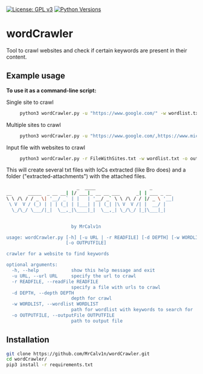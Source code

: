 [![License: GPL v3](https://img.shields.io/badge/License-GPLv3-blue.svg)](https://www.gnu.org/licenses/gpl-3.0)
[![Python Versions](https://img.shields.io/pypi/pyversions/yt2mp3.svg)](https://pypi.python.org/pypi/yt2mp3/)


wordCrawler
=============

Tool to crawl websites and check if certain keywords are present in their content.

Example usage
-----

**To use it as a command-line script:**

Single site to crawl
```bash
     python3 wordCrawler.py -u "https://www.google.com/" -w wordlist.txt -o outputfile.txt
```     
Multiple sites to crawl
```bash
     python3 wordCrawler.py -u "https://www.google.com/,https://www.microsoft.com/" -w wordlist.txt -o outputfile.txt
```
Input file with websites to crawl
```bash
     python3 wordCrawler.py -r FileWithSites.txt -w wordlist.txt -o outputfile.txt
```

This will create several txt files with IoCs extracted (like Bro does) and a folder ("extracted-attachments") with the attached files.

```bash 
                          _  ____                    _           
__      _____  _ __ __| |/ ___|_ __ __ ___      _| | ___ _ __ 
\ \ /\ / / _ \| '__/ _` | |   | '__/ _` \ \ /\ / / |/ _ \ '__|
 \ V  V / (_) | | | (_| | |___| | | (_| |\ V  V /| |  __/ |   
  \_/\_/ \___/|_|  \__,_|\____|_|  \__,_| \_/\_/ |_|\___|_|   
                                                              

						by MrCalv1n

usage: wordCrawler.py [-h] [-u URL | -r READFILE] [-d DEPTH] [-w WORDLIST]
                      [-o OUTPUTFILE]

crawler for a website to find keywords

optional arguments:
  -h, --help            show this help message and exit
  -u URL, --url URL     specify the url to crawl
  -r READFILE, --readFile READFILE
                        specify a file with urls to crawl
  -d DEPTH, --depth DEPTH
                        depth for crawl
  -w WORDLIST, --wordlist WORDLIST
                        path for wordlist with keywords to search for
  -o OUTPUTFILE, --outputFile OUTPUTFILE
                        path to output file

```

Installation
------------
```bash
git clone https://github.com/MrCalv1n/wordCrawler.git
cd wordCrawler/
pip3 install -r requirements.txt
```
